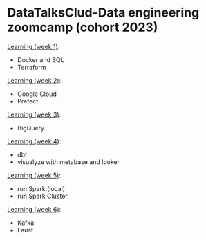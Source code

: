 # DataTalksClud-Data engineering zoomcamp (cohort 2023) 

[Learning (week 1)](/week1/):
* Docker and SQL 
* Terraform

[Learning (week 2)](/week2/):
* Google Cloud
* Prefect

[Learning (week 3)](/week3/):
* BigQuery

[Learning (week 4)](/week4/):
* dbt
* visualyze with metabase and looker

[Learning (week 5)](/week5/):
* run Spark (local)
* run Spark Cluster

[Learning (week 6)](/week6/):
* Kafka
* Faust